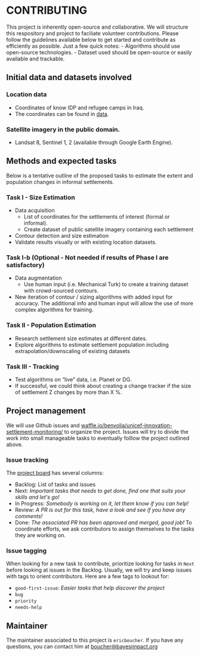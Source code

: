 # CONTRIBUTING
This project is inherently open-source and collaborative. We will structure this respository and project to faciliate volunteer contributions. Please follow the guidelines available below to get started and contribute as efficiently as possible.
Just a few quick notes:
	- Algorithms should use open-source technologies.
	- Dataset used should be open-source or easily available and trackable.


## Initial data and datasets involved
### Location data
- Coordinates of know IDP and refugee camps in Iraq.
- The coordinates can be found in [data](data).

### Satellite imagery in the public domain.
- Landsat 8, Sentinel 1, 2 (available through Google Earth Engine).


## Methods and expected tasks
Below is a tentative outline of the proposed tasks to estimate the extent and population changes in informal settlements.

### Task I - Size Estimation
- Data acquisition
	- List of coordinates for the settlements of interest (formal or informal).
	- Create dataset of public satellite imagery containing each settlement
- Contour detection and size estimation
- Validate results visually or with existing location datasets.

### Task I-b (Optional - Not needed if results of Phase I are satisfactory)
- Data augmentation
	- Use human input (i.e. Mechanical Turk) to create a training dataset with crowd-sourced contours.
- New iteration of contour / sizing algorithms with added input for accuracy. The additional info and human input will allow the use of more complex algorithms for training.

### Task II - Population Estimation
- Research settlement size estimates at different dates.
- Explore algorithms to estimate settlement population including extrapolation/downscaling  of existing datasets

### Task III - Tracking
- Test algorithms on “live” data, i.e. Planet or DG.
- If successful, we could think about creating a change tracker if the size of settlement Z changes by more than X %.


## Project management
We will use Github issues and [waffle.io/benvolia/unicef-innovation-settlement-monitoring/]() to organize the project.
Issues will try to divide the work into small manageable tasks to eventually folllow the project outlined above.
### Issue tracking
The [project board](https://waffle.io/benvolia/unicef-innovation-settlement-monitoring) has several columns:
- Backlog: List of tasks and issues
- Next: *Important tasks that needs to get done, find one that suits your skills and let's go!*
- In Progress: *Somebody is working on it, let them know if you can help!*
- Review: *A PR is out for this task, have a look and see if you have any comments!*
- Done: *The associated PR has been approved and merged, good job!*
To coordinate efforts, we ask contributors to assign themselves to the tasks they are working on.

### Issue tagging
When looking for a new task to contribute, prioritize looking for tasks in `Next` before looking at issues in the Backlog.
Usually, we will try and keep issues with tags to orient contributors. Here are a few tags to lookout for:
- `good-first-issue`: *Easier tasks that help discover the project*
- `bug`
- `priority`
- `needs-help`

## Maintainer
The maintainer associated to this project is `ericboucher`. If you have any questions, you can contact him at [boucher@bayesimpact.org](mailto:boucher@bayesimpact.org)

